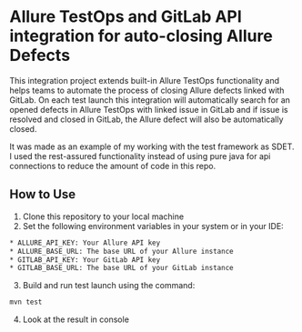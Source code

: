 # Allure TestOps and GitLab API integration for auto-closing Allure Defects

This integration project extends built-in Allure TestOps functionality and helps teams to automate the process of closing 
Allure defects linked with GitLab. On each test launch this integration will automatically search for an opened 
defects in Allure TestOps with linked issue in GitLab and if issue is resolved and closed in GitLab, the 
Allure defect will also be automatically closed.

It was made as an example of my working with the test framework as SDET. 
I used the rest-assured functionality instead of using pure java for api connections to reduce the amount of code in this repo.

## How to Use

1. Clone this repository to your local machine
2. Set the following environment variables in your system or in your IDE:

```bash
* ALLURE_API_KEY: Your Allure API key
* ALLURE_BASE_URL: The base URL of your Allure instance
* GITLAB_API_KEY: Your GitLab API key
* GITLAB_BASE_URL: The base URL of your GitLab instance
```
3. Build and run test launch using the command:
```bash
mvn test
```
4. Look at the result in console
